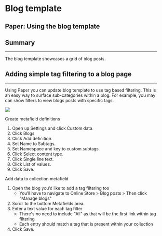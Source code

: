 # Blog template

## Paper: Using the blog template

## Summary <a href="#h_196339e762" id="h_196339e762"></a>

***

The blog template showcases a grid of blog posts.

## Adding simple tag filtering to a blog page <a href="#h_a1ed6cccf4" id="h_a1ed6cccf4"></a>

***

Using Paper you can update blog template to use tag based filtering. This is an easy way to surface sub-categories within a blog. For example, you may can show filters to view blogs posts with specific tags.

[![](https://downloads.intercomcdn.com/i/o/1199142237/9eeec2f843bb4b1cc2664954/CleanShot+2024-09-30+at+17_08_01%402x.png?expires=1744683300\&signature=4a2a8acf0a47f247062808eb26c92a9cc88387b809b4cd20ad9602ab703bf8a5\&req=dSEuH8h6n4NcXvMW1HO4zaZUOGEi9c9LJphccJTVA4umvduF9vbo5kwwpYQp%0AXHcMdak8tF3wYpwWKhU%3D%0A)](https://downloads.intercomcdn.com/i/o/1199142237/9eeec2f843bb4b1cc2664954/CleanShot+2024-09-30+at+17_08_01%402x.png?expires=1744683300\&signature=4a2a8acf0a47f247062808eb26c92a9cc88387b809b4cd20ad9602ab703bf8a5\&req=dSEuH8h6n4NcXvMW1HO4zaZUOGEi9c9LJphccJTVA4umvduF9vbo5kwwpYQp%0AXHcMdak8tF3wYpwWKhU%3D%0A)

Create metafield definitions

1. Open up Settings and click Custom data.
2. Click Blogs
3. Click Add definition.
4. Set Name to Subtags.
5. Set Namespace and key to custom.subtags.
6. Click Select content type.
7. Click Single line text.
8. Click List of values.
9. Click Save.

Add data to collection metafield

1. Open the blog you’d like to add a tag filtering too
   * You'll have to navigate to Online Store > Blog posts > Then click "Manage blogs"
2. Scroll to the bottom Metafields area.
3. Enter a text value for each tag filter
   * There's no need to include "All" as that will be the first link within tag filtering
   * Each entry should match a tag that is present within your collection
4. Click Save.
